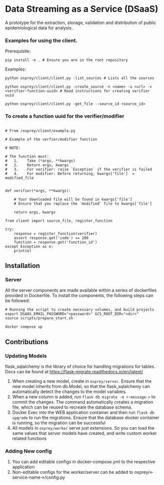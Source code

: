 # Data Streaming as a Service (DSaaS)

A prototype for the extraction, storage, validation and distribution of public epidemiological data for analysis.

### Examples for using the client.


Prerequisite:

```
pip install -e . # Ensure you are in the root repository
```

Examples:

```
python osprey/client/client.py -list_sources # Lists all the sources

python osprey/client/client.py -create_source -n <name> -u <url> -v <verifier-function-uuid> # Read instructions for creating verifier uuid

python osprey/client/client.py -get_file --source_id <source_id>
```

### To create a function uuid for the verifier/modifier

```

# From /osprey/client/example.py

# Example of the verfier/modifier function

# NOTE:

# The function must:
#   1.    Take (*args, **kwargs)
#   2.    Return args, kwargs
#   3.    For verifier: raise `Exception` if the verifier is failed
#   4.    For modifier: Before returning, kwargs['file']  = modified_file


def verifier(*args, **kwargs):

    # Your downloaded file will be found in kwargs['file']
    # Ensure that you replace the `modified` file to kwargs['file']

    return args, kwargs

from client import source_file, register_function

try:
    response = register_function(verifier)
    assert response.get('code') == 200
    function = response.get('function_id')
except Exception as e:
    print(e)

```


## Installation

### Server

All the server components are made available within a series of dockerfiles provided in Dockerfile.
To install the components, the following steps can be followed:

```
# Running the script to create necessary volumes, and build projects
export DSAAS_EMAIL_PASSWORD="<password>" GCS_ROOT_DIR="<dir>"
source scripts/prepare_start.sh

docker compose up

```

## Contributions

### Updating Models

flask_sqlalchemy is the library of choice for handling migrations for tables. Docs can be found at https://flask-migrate.readthedocs.io/en/latest/

1. When creating a new model, create in `osprey/server`. Ensure that the new model inherits from db.Model, so that the flask_sqlalchemy can automatically detect the changes to the model variables.
2. When a new column is added, run `flask db migrate -m <-message->` to commit the changes. The command automatically creates a migration file, which can be reused to recreate the database schema.
3. Docker Exec into the WEB application container and then run `flask db upgrade` to run the migrations. Ensure that the database docker container is running, so the migration can be successful
4. All models in `osprey/worker` serve just extensions. So you can load the same values that server models have created, and write custom worker related functions


### Adding New config

1. You can add editable configs in docker-compose.yml to the respective application
2. Non-editable configs for the worker/server can be added to osprey/<-service-name->/config.py
